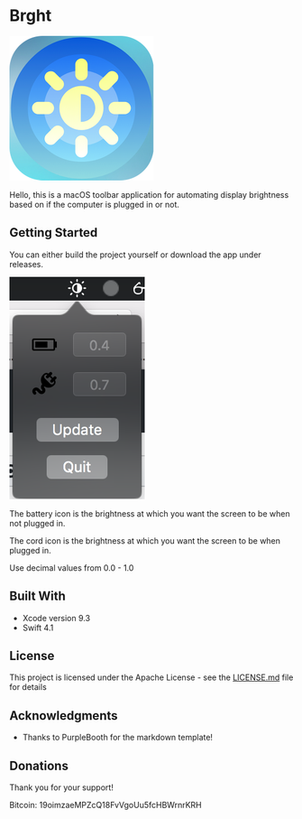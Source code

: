 # Brght

<img src="Images/AppIcon.png" width="256">

Hello, this is a macOS toolbar application for automating display brightness based on if the computer is plugged in or not.

## Getting Started

You can either build the project yourself or download the app under releases.

<img src="Images/Image1.png">

The battery icon is the brightness at which you want the screen to be when not plugged in.  

The cord icon is the brightness at which you want the screen to be when plugged in.  

Use decimal values from 0.0 - 1.0

## Built With

* Xcode version 9.3
* Swift 4.1

## License

This project is licensed under the Apache License - see the [LICENSE.md](LICENSE.md) file for details

## Acknowledgments

* Thanks to PurpleBooth for the markdown template!

## Donations

Thank you for your support!

Bitcoin: 19oimzaeMPZcQ18FvVgoUu5fcHBWrnrKRH
